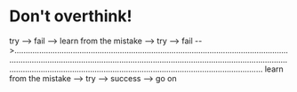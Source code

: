 # Don't overthink!
try --> fail --> learn from the mistake --> try --> fail -->....................................................................................................................................................................................................................................................................................................................................................................... learn from the mistake --> try --> success --> go on

